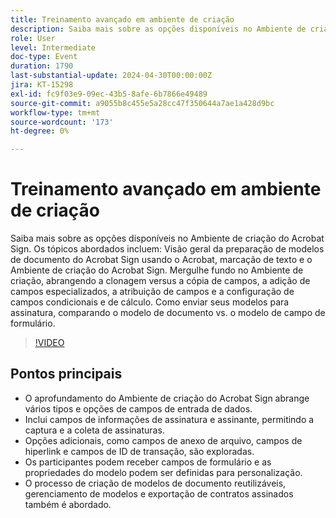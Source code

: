 ```yaml
---
title: Treinamento avançado em ambiente de criação
description: Saiba mais sobre as opções disponíveis no Ambiente de criação do Acrobat Sign.
role: User
level: Intermediate
doc-type: Event
duration: 1790
last-substantial-update: 2024-04-30T00:00:00Z
jira: KT-15298
exl-id: fc9f03e9-09ec-43b5-8afe-6b7866e49489
source-git-commit: a9055b8c455e5a28cc47f350644a7ae1a428d9bc
workflow-type: tm+mt
source-wordcount: '173'
ht-degree: 0%

---
```


# Treinamento avançado em ambiente de criação

Saiba mais sobre as opções disponíveis no Ambiente de criação do Acrobat Sign. Os tópicos abordados incluem: Visão geral da preparação de modelos de documento do Acrobat Sign usando o Acrobat, marcação de texto e o Ambiente de criação do Acrobat Sign. Mergulhe fundo no Ambiente de criação, abrangendo a clonagem versus a cópia de campos, a adição de campos especializados, a atribuição de campos e a configuração de campos condicionais e de cálculo. Como enviar seus modelos para assinatura, comparando o modelo de documento vs. o modelo de campo de formulário.

>[!VIDEO](https://video.tv.adobe.com/v/3455905/?learn=on&captions=por_br)

## Pontos principais

* O aprofundamento do Ambiente de criação do Acrobat Sign abrange vários tipos e opções de campos de entrada de dados.
* Inclui campos de informações de assinatura e assinante, permitindo a captura e a coleta de assinaturas.
* Opções adicionais, como campos de anexo de arquivo, campos de hiperlink e campos de ID de transação, são exploradas.
* Os participantes podem receber campos de formulário e as propriedades do modelo podem ser definidas para personalização.
* O processo de criação de modelos de documento reutilizáveis, gerenciamento de modelos e exportação de contratos assinados também é abordado.
